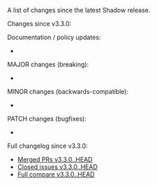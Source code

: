 A list of changes since the latest Shadow release.

Changes since v3.3.0:

Documentation / policy updates:

*

MAJOR changes (breaking):

*

MINOR changes (backwards-compatible):

*

PATCH changes (bugfixes):

*

Full changelog since v3.3.0:

- [Merged PRs v3.3.0..HEAD](https://github.com/shadow/shadow/pulls?q=is%3Apr%20merged%3A2025-10-16T11%3A30-0400..2033-12-30T20%3A30-0400)
- [Closed issues v3.3.0..HEAD](https://github.com/shadow/shadow/issues?q=is%3Aissue%20closed%3A2025-10-16T11%3A30-0400..2033-12-30T20%3A30-0400)
- [Full compare v3.3.0..HEAD](https://github.com/shadow/shadow/compare/v3.3.0...HEAD)
